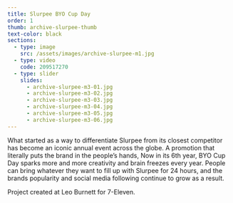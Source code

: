 ```yaml
---
title: Slurpee BYO Cup Day
order: 1
thumb: archive-slurpee-thumb
text-color: black
sections:
  - type: image
    src: /assets/images/archive-slurpee-m1.jpg
  - type: video
    code: 209517270
  - type: slider
    slides:
      - archive-slurpee-m3-01.jpg
      - archive-slurpee-m3-02.jpg
      - archive-slurpee-m3-03.jpg
      - archive-slurpee-m3-04.jpg
      - archive-slurpee-m3-05.jpg
      - archive-slurpee-m3-06.jpg
---
```

What started as a way to differentiate Slurpee from its closest competitor has become an iconic annual event across the globe. A promotion that literally puts the brand in the people’s hands, Now in its 6th year, BYO Cup Day sparks more and more creativity and brain freezes every year. People can bring whatever they want to fill up with Slurpee for 24 hours, and the brands popularity and social media following continue to grow as a result.

Project created at Leo Burnett for 7-Eleven.
